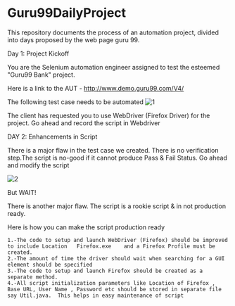 # Guru99DailyProject
This repository documents the process of an automation project, divided into days proposed by the web page guru 99.

Day 1: Project Kickoff

You are the Selenium automation engineer assigned to test the esteemed "Guru99 Bank" project.

Here is a link to the AUT - http://www.demo.guru99.com/V4/

The following test case needs to be automated
![1](https://github.com/angelastra/Guru99DailyProject/assets/31233049/74effcf8-6c93-43ac-b848-a07ffb7c31a8)


The client has requested you to use WebDriver (Firefox Driver) for the project. Go ahead and record the script in Webdriver


DAY 2: Enhancements in Script

There is a major flaw in the test case we created. There is no verification step.The script is no-good if it cannot produce Pass & Fail Status. Go ahead and modify the script

![2](https://github.com/angelastra/Guru99DailyProject/assets/31233049/2f04d8aa-0adb-4939-be71-3edfccba4731)

But WAIT!

There is another major flaw. The script is a rookie script & in not production ready.

Here is how you can make the script production ready

    1.-The code to setup and launch WebDriver (Firefox) should be improved to include Location   Firefox.exe    and a Firefox Profile must be created.
    2.-The amount of time the driver should wait when searching for a GUI element should be specified
    3.-The code to setup and launch Firefox should be created as a separate method.
    4.-All script initialization parameters like Location of Firefox , Base URL, User Name , Password etc should be stored in separate file say Util.java.  This helps in easy maintenance of script

